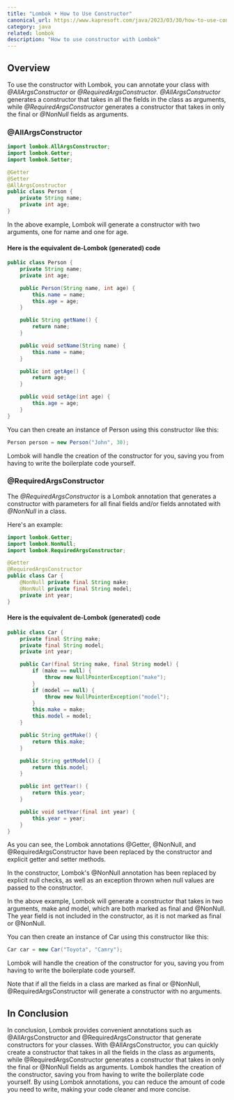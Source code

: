 ```yaml
---
title: "Lombok • How to Use Constructor"
canonical_url: https://www.kapresoft.com/java/2023/03/30/how-to-use-constructor-lombok.html
category: java
related: lombok
description: "How to use constructor with Lombok"
---
```


## Overview

To use the constructor with Lombok, you can annotate your class with _@AllArgsConstructor_ or _@RequiredArgsConstructor_. _@AllArgsConstructor_ generates a constructor that takes in all the fields in the class as arguments, while _@RequiredArgsConstructor_ generates a constructor that takes in only the final or _@NonNull_ fields as arguments.<!--excerpt-->

### @AllArgsConstructor

```java
import lombok.AllArgsConstructor;
import lombok.Getter;
import lombok.Setter;

@Getter
@Setter
@AllArgsConstructor
public class Person {
    private String name;
    private int age;
}
```

In the above example, Lombok will generate a constructor with two arguments, one for name and one for age.

#### Here is the equivalent de-Lombok (generated) code

```java
public class Person {
    private String name;
    private int age;

    public Person(String name, int age) {
        this.name = name;
        this.age = age;
    }

    public String getName() {
        return name;
    }

    public void setName(String name) {
        this.name = name;
    }

    public int getAge() {
        return age;
    }

    public void setAge(int age) {
        this.age = age;
    }
}
```

You can then create an instance of Person using this constructor like this:

```java
Person person = new Person("John", 30);
```
Lombok will handle the creation of the constructor for you, saving you from having to write the boilerplate code yourself.

### @RequiredArgsConstructor

The _@RequiredArgsConstructor_ is a Lombok annotation that generates a constructor with parameters for all final fields and/or fields annotated with _@NonNull_ in a class.

Here's an example:

```java
import lombok.Getter;
import lombok.NonNull;
import lombok.RequiredArgsConstructor;

@Getter
@RequiredArgsConstructor
public class Car {
    @NonNull private final String make;
    @NonNull private final String model;
    private int year;
}
```

#### Here is the equivalent de-Lombok (generated) code

```java
public class Car {
    private final String make;
    private final String model;
    private int year;

    public Car(final String make, final String model) {
        if (make == null) {
            throw new NullPointerException("make");
        }
        if (model == null) {
            throw new NullPointerException("model");
        }
        this.make = make;
        this.model = model;
    }

    public String getMake() {
        return this.make;
    }

    public String getModel() {
        return this.model;
    }

    public int getYear() {
        return this.year;
    }

    public void setYear(final int year) {
        this.year = year;
    }
}
```

As you can see, the Lombok annotations @Getter, @NonNull, and @RequiredArgsConstructor have been replaced by the constructor and explicit getter and setter methods.

In the constructor, Lombok's @NonNull annotation has been replaced by explicit null checks, as well as an exception thrown when null values are passed to the constructor.

In the above example, Lombok will generate a constructor that takes in two arguments, make and model, which are both marked as final and @NonNull. The year field is not included in the constructor, as it is not marked as final or @NonNull.

You can then create an instance of Car using this constructor like this:

```java
Car car = new Car("Toyota", "Camry");
```
Lombok will handle the creation of the constructor for you, saving you from having to write the boilerplate code yourself.

Note that if all the fields in a class are marked as final or @NonNull, @RequiredArgsConstructor will generate a constructor with no arguments.

## In Conclusion

In conclusion, Lombok provides convenient annotations such as @AllArgsConstructor and @RequiredArgsConstructor that generate constructors for your classes. With @AllArgsConstructor, you can quickly create a constructor that takes in all the fields in the class as arguments, while @RequiredArgsConstructor generates a constructor that takes in only the final or @NonNull fields as arguments. Lombok handles the creation of the constructor, saving you from having to write the boilerplate code yourself. By using Lombok annotations, you can reduce the amount of code you need to write, making your code cleaner and more concise.

